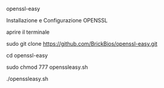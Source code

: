 openssl-easy

Installazione e Configurazione OPENSSL

aprire il terminale

sudo git clone https://github.com/BrickBios/openssl-easy.git

cd openssl-easy

sudo chmod 777 openssleasy.sh

./openssleasy.sh
